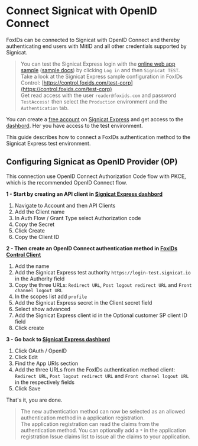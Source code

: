 ﻿# Connect Signicat with OpenID Connect

FoxIDs can be connected to Signicat with OpenID Connect and thereby authenticating end users with MitID and all other credentials supported by Signicat.

> You can test the Signicat Express login with the [online web app sample](https://aspnetoidcsample.itfoxtec.com) ([sample docs](samples.md#aspnetcoreoidcauthcodealluppartiessample)) by clicking `Log in` and then `Signicat TEST`.  
> Take a look at the Signicat Express sample configuration in FoxIDs Control: [https://control.foxids.com/test-corp](https://control.foxids.com/test-corp)  
> Get read access with the user `reader@foxids.com` and password `TestAccess!` then select the `Production` environment and the `Authentication` tab.

You can create a [free account](https://www.signicat.com/sign-up/express-api-onboarding) on [Signicat Express](https://developer.signicat.com/express/docs/) and get access to the [dashbord](https://dashboard-test.signicat.io/dashboard). 
Her you have access to the test environment.

This guide describes how to connect a FoxIDs authentication method to the Signicat Express test environment.

## Configuring Signicat as OpenID Provider (OP)

This connection use OpenID Connect Authorization Code flow with PKCE, which is the recommended OpenID Connect flow.

**1 - Start by creating an API client in [Signicat Express dashbord](https://dashboard-test.signicat.io/dashboard)**

 1. Navigate to Account and then API Clients
 2. Add the Client name
 3. In Auth Flow / Grant Type select Authorization code
 4. Copy the Secret
 5. Click Create
 6. Copy the Client ID

**2 - Then create an OpenID Connect authentication method in [FoxIDs Control Client](control.md#foxids-control-client)**

 1. Add the name
 2. Add the Signicat Express test authority `https://login-test.signicat.io` in the Authority field
 3. Copy the three URLs: `Redirect URL`, `Post logout redirect URL` and `Front channel logout URL`
 4. In the scopes list add `profile`
 5. Add the Signicat Express secret in the Client secret field
 6. Select show advanced
 7. Add the Signicat Express client id in the Optional customer SP client ID field
 8. Click create

 **3 - Go back to [Signicat Express dashbord](https://dashboard-test.signicat.io/dashboard)**

 1. Click OAuth / OpenID
 2. Click Edit
 3. Find the App URIs section
 4. Add the three URLs from the FoxIDs authentication method client: `Redirect URL`, `Post logout redirect URL` and `Front channel logout URL` in the respectively fields 
 5. Click Save

That's it, you are done. 

> The new authentication method can now be selected as an allowed authentication method in a application registration.  
> The application registration can read the claims from the authentication method. You can optionally add a `*` in the application registration Issue claims list to issue all the claims to your application.
